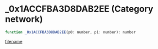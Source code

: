 # _0x1ACCFBA3D8DAB2EE (Category network)

```js
function _0x1ACCFBA3D8DAB2EE(p0: number, p1: number): number
```

[filename](_0x1ACCFBA3D8DAB2EE_m.md ':include')